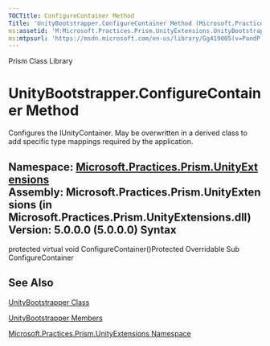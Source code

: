 ```yaml
---
TOCTitle: ConfigureContainer Method
Title: 'UnityBootstrapper.ConfigureContainer Method (Microsoft.Practices.Prism.UnityExtensions)'
ms:assetid: 'M:Microsoft.Practices.Prism.UnityExtensions.UnityBootstrapper.ConfigureContainer'
ms:mtpsurl: 'https://msdn.microsoft.com/en-us/library/Gg419005(v=PandP.50)'
---
```


Prism Class Library

UnityBootstrapper.ConfigureContainer Method
===============================================

Configures the IUnityContainer. May be overwritten in a derived class to add specific type mappings required by the application.

**Namespace:** [Microsoft.Practices.Prism.UnityExtensions](https://msdn.microsoft.com/n:microsoft.practices.prism.unityextensions)
**Assembly:** Microsoft.Practices.Prism.UnityExtensions (in Microsoft.Practices.Prism.UnityExtensions.dll) Version: 5.0.0.0 (5.0.0.0)
Syntax
------

<span id="syntaxToggle"></span>protected virtual void ConfigureContainer()Protected Overridable Sub ConfigureContainer

See Also
--------


[UnityBootstrapper Class](https://msdn.microsoft.com/t:microsoft.practices.prism.unityextensions.unitybootstrapper)

[UnityBootstrapper Members](https://msdn.microsoft.com/allmembers.t:microsoft.practices.prism.unityextensions.unitybootstrapper)

[Microsoft.Practices.Prism.UnityExtensions Namespace](https://msdn.microsoft.com/n:microsoft.practices.prism.unityextensions)
